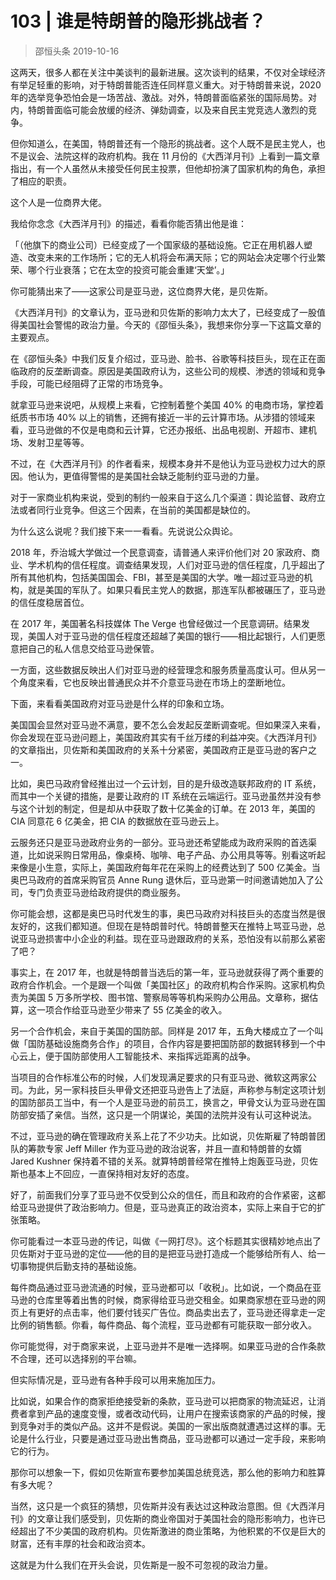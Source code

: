 # 103 | 谁是特朗普的隐形挑战者？
> 邵恒头条
2019-10-16

这两天，很多人都在关注中美谈判的最新进展。这次谈判的结果，不仅对全球经济有举足轻重的影响，对于特朗普能否连任同样意义重大。对于特朗普来说，2020 年的选举竞争恐怕会是一场苦战、激战。对外，特朗普面临紧张的国际局势。对内，特朗普面临可能会放缓的经济、弹劾调查，以及来自民主党竞选人激烈的竞争。

但你知道么，在美国，特朗普还有一个隐形的挑战者。这个人既不是民主党人，也不是议会、法院这样的政府机构。我在 11 月份的《大西洋月刊》上看到一篇文章指出，有一个人虽然从未接受任何民主投票，但他却扮演了国家机构的角色，承担了相应的职责。

这个人是一位商界大佬。

我给你念念《大西洋月刊》的描述，看看你能否猜出他是谁：

「（他旗下的商业公司）已经变成了一个国家级的基础设施。它正在用机器人塑造、改变未来的工作场所；它的无人机将会布满天际；它的网站会决定哪个行业繁荣、哪个行业衰落；它在太空的投资可能会重建‘天堂’。」

你可能猜出来了——这家公司是亚马逊，这位商界大佬，是贝佐斯。

《大西洋月刊》的文章认为，亚马逊和贝佐斯的影响力太大了，已经变成了一股值得美国社会警惕的政治力量。今天的《邵恒头条》，我想来你分享一下这篇文章的主要观点。

在《邵恒头条》中我们反复介绍过，亚马逊、脸书、谷歌等科技巨头，现在正在面临政府的反垄断调查。原因是美国政府认为，这些公司的规模、渗透的领域和竞争手段，可能已经阻碍了正常的市场竞争。

就拿亚马逊来说吧，从规模上来看，它控制着整个美国 40% 的电商市场，掌控着纸质书市场 40% 以上的销售，还拥有接近一半的云计算市场。从涉猎的领域来看，亚马逊做的不仅是电商和云计算，它还办报纸、出品电视剧、开超市、建机场、发射卫星等等。

不过，在《大西洋月刊》的作者看来，规模本身并不是他认为亚马逊权力过大的原因。他认为，更值得警惕的是美国社会缺乏能制约亚马逊的力量。

对于一家商业机构来说，受到的制约一般来自于这么几个渠道：舆论监督、政府立法或者同行业竞争。但这三个因素，在当前的美国都是缺位的。

为什么这么说呢？我们接下来一一看看。先说说公众舆论。

2018 年，乔治城大学做过一个民意调查，请普通人来评价他们对 20 家政府、商业、学术机构的信任程度。调查结果发现，人们对亚马逊的信任程度，几乎超出了所有其他机构，包括美国国会、FBI，甚至是美国的大学。唯一超过亚马逊的机构，就是美国的军队了。如果只看民主党人的数据，那连军队都被碾压了，亚马逊的信任度稳居首位。

在 2017 年，美国著名科技媒体 The Verge 也曾经做过一个民意调研。结果发现，美国人对于亚马逊的信任程度还超越了美国的银行——相比起银行，人们更愿意把自己的私人信息交给亚马逊保管。 

一方面，这些数据反映出人们对亚马逊的经营理念和服务质量高度认可。但从另一个角度来看，它也反映出普通民众并不介意亚马逊在市场上的垄断地位。

下面，来看看美国政府对亚马逊是什么样的印象和立场。

美国国会显然对亚马逊不满意，要不怎么会发起反垄断调查呢。但如果深入来看，你会发现在亚马逊问题上，美国政府其实有千丝万缕的利益冲突。《大西洋月刊》的文章指出，贝佐斯和美国政府的关系十分紧密，美国政府正是亚马逊的客户之一。

比如，奥巴马政府曾经推出过一个云计划，目的是升级改造联邦政府的 IT 系统，而其中一个关键的措施，是要让政府的 IT 系统在云端运行。亚马逊虽然并没有参与这个计划的制定，但是却从中获取了数十亿美金的订单。在 2013 年，美国的 CIA 同意花 6 亿美金，把 CIA 的数据放在亚马逊云上。

云服务还只是亚马逊政府业务的一部分。亚马逊还希望能成为政府采购的首选渠道，比如说采购日常用品，像桌椅、咖啡、电子产品、办公用具等等。别看这听起来像是小生意，实际上，美国政府每年花在采购上的经费达到了 500 亿美金。当奥巴马政府的首席采购官员 Anne Rung 退休后，亚马逊第一时间邀请她加入了公司，专门负责亚马逊给政府提供的商业服务。

你可能会想，这都是奥巴马时代发生的事，奥巴马政府对科技巨头的态度当然是很友好的，这我们都知道。但现在是特朗普时代。特朗普整天在推特上骂亚马逊，总说亚马逊损害中小企业的利益。现在亚马逊跟政府的关系，恐怕没有以前那么紧密了吧？

事实上，在 2017 年，也就是特朗普当选后的第一年，亚马逊就获得了两个重要的政府合作机会。一个是跟一个叫做「美国社区」的政府机构合作采购。这家机构负责为美国 5 万多所学校、图书馆、警察局等等机构采购办公用品。文章称，据估算，这一项合作给亚马逊至少带来了 55 亿美金的收入。

另一个合作机会，来自于美国的国防部。同样是 2017 年，五角大楼成立了一个叫做「国防基础设施商务合作」的项目，合作内容是要把国防部的数据转移到一个中心云上，便于国防部使用人工智能技术、来指挥远距离的战争。

当项目的合作标准公布的时候，人们发现满足要求的只有亚马逊、微软这两家公司。为此，另一家科技巨头甲骨文还把亚马逊告上了法庭，声称参与制定这项计划的国防部员工当中，有一个人是亚马逊的前员工，换言之，甲骨文认为亚马逊在国防部安插了亲信。当然，这只是一个阴谋论，美国的法院并没有认可这种说法。

不过，亚马逊的确在管理政府关系上花了不少功夫。比如说，贝佐斯雇了特朗普团队的筹款专家 Jeff Miller 作为亚马逊的政治说客，并且一直和特朗普的女婿 Jared Kushner 保持着不错的关系。就算特朗普经常在推特上炮轰亚马逊，贝佐斯也基本上不回应，一直保持相对友好的态度。

好了，前面我们分享了亚马逊不仅受到公众的信任，而且和政府的合作紧密，这都给亚马逊提供了政治影响力。但是，亚马逊真正的政治资本，实际上来自于它的扩张策略。

你可能看过一本亚马逊的传记，叫做《一网打尽》。这个标题其实很精妙地点出了贝佐斯对于亚马逊的定位——他的目的是把亚马逊打造成一个能够给所有人、给一切事物提供后勤支持的基础设施。

每件商品通过亚马逊流通的时候，亚马逊都可以「收税」。比如说，一个商品在亚马逊的仓库里等着出售的时候，商家得给亚马逊交租金。如果商家想在亚马逊的网页上有更好的点击率，他们要付钱买广告位。商品卖出去了，亚马逊还得拿走一定比例的销售额。你看，每件商品、每个流程，亚马逊都有可能获取一部分收入。

你可能觉得，对于商家来说，上亚马逊并不是唯一选择啊。如果亚马逊的合作条款不合理，还可以选择别的平台嘛。

但实际情况是，亚马逊有各种手段可以用来施加压力。

比如说，如果合作的商家拒绝接受新的条款，亚马逊可以把商家的物流延迟，让消费者拿到产品的速度变慢，或者改动代码，让用户在搜索该商家的产品的时候，搜到竞争对手的类似产品。这并不是假说。美国的一家出版商就遭遇过这样的事。无论是什么行业，只要是通过亚马逊出售商品，亚马逊都可以通过一定手段，来影响它的行为。

那你可以想象一下，假如贝佐斯宣布要参加美国总统竞选，那么他的影响力和胜算有多大呢？

当然，这只是一个疯狂的猜想，贝佐斯并没有表达过这种政治意图。但《大西洋月刊》的文章让我们感受到，贝佐斯的商业帝国对于美国社会的隐形影响力，也许已经超出了不少美国的政府机构。贝佐斯激进的商业策略，为他积累的不仅是巨大的财富，还有丰厚的社会和政治资本。

这就是为什么我们在开头会说，贝佐斯是一股不可忽视的政治力量。


